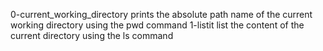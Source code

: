 0-current_working_directory prints the absolute path name of the current working directory using the pwd command
1-listit list the content of the current directory using the ls command
